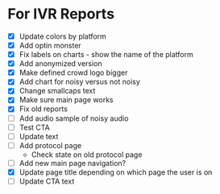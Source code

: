 # For IVR Reports
- [X] Update colors by platform
- [X] Add optin monster
- [X] Fix labels on charts - show the name of the platform
- [X] Add anonymized version
- [X] Make defined crowd logo bigger
- [X] Add chart for noisy versus not noisy
- [X] Change smallcaps text
- [X] Make sure main page works
- [X] Fix old reports
- [ ] Add audio sample of noisy audio
- [ ] Test CTA
- [ ] Update text
- [ ] Add protocol page
  * Check state on old protocol page
- [ ] Add new main page navigation?
- [X] Update page title depending on which page the user is on
- [ ] Update CTA text